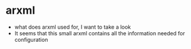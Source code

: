 
# arxml

* what does arxml used for, I want to take a look
* It seems that this small arxml contains all the information needed for configuration